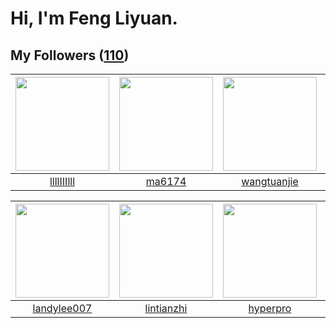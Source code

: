 # Hi, I'm Feng Liyuan.

## My Followers ([110](https://github.com/SunRunAway?tab=followers))

| <img src="https://avatars.githubusercontent.com/u/16208288?v=4" width="150" height="150" /> | <img src="https://avatars.githubusercontent.com/u/1449133?v=4" width="150" height="150" /> | <img src="https://avatars.githubusercontent.com/u/4090971?v=4" width="150" height="150" /> | <img src="https://avatars.githubusercontent.com/u/7368838?v=4" width="150" height="150" /> |
| :-----------------------------------------------------------------------------------------: | :----------------------------------------------------------------------------------------: | :----------------------------------------------------------------------------------------: | :----------------------------------------------------------------------------------------: |
|                         [llllIIIlll](https://github.com/llllIIIlll)                         |                             [ma6174](https://github.com/ma6174)                            |                        [wangtuanjie](https://github.com/wangtuanjie)                       |                        [tangjun1990](https://github.com/tangjun1990)                       |

| <img src="https://avatars.githubusercontent.com/u/8664695?v=4" width="150" height="150" /> | <img src="https://avatars.githubusercontent.com/u/1457382?v=4" width="150" height="150" /> | <img src="https://avatars.githubusercontent.com/u/2445111?v=4" width="150" height="150" /> | <img src="https://avatars.githubusercontent.com/u/5670704?v=4" width="150" height="150" /> |
| :----------------------------------------------------------------------------------------: | :----------------------------------------------------------------------------------------: | :----------------------------------------------------------------------------------------: | :----------------------------------------------------------------------------------------: |
|                        [landylee007](https://github.com/landylee007)                       |                         [lintianzhi](https://github.com/lintianzhi)                        |                           [hyperpro](https://github.com/hyperpro)                          |                            [saukymo](https://github.com/saukymo)                           |